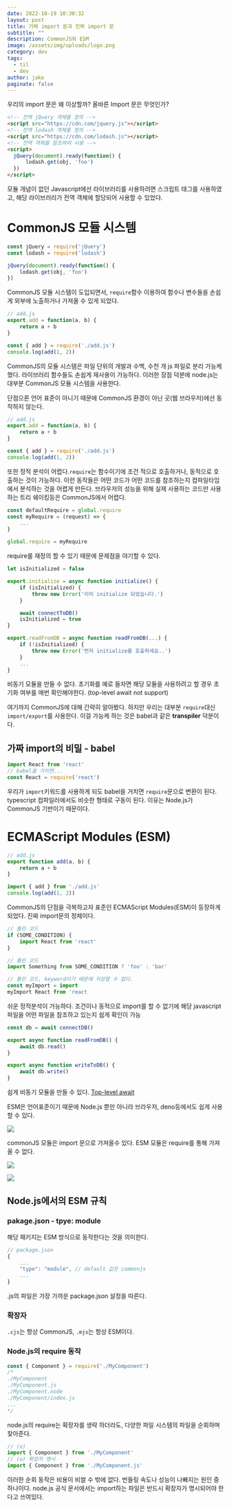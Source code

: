 ```yaml
---
date: 2022-10-19 10:30:32
layout: post
title: 가짜 import 문과 진짜 import 문
subtitle: ""
description: CommonJS와 ESM
image: /assets/img/uploads/logo.png
category: dev
tags:
  - til
  - dev
author: jake
paginate: false
---
```

>

우리의 import 문은 왜 이상할까? 올바른 Import 문은 무엇인가?

```html
<!-- 전역 jQuery 객체를 정의 -->
<script src="https://cdn.com/jquery.js"></script>
<!-- 전역 lodash 객체를 정의 -->
<script src="https://cdn.com/lodash.js"></script>
<!-- 전역 객체를 참조하여 사용 -->
<script>
  jQuery(document).ready(function() {
	  lodash.get(obj, 'foo')
  })
</script>
```

모듈 개념이 없던 Javascript에선 라이브러리를 사용하려면 스크립트 태그를 사용하였고, 해당 라이브러리가 전역 객체에 할당되어 사용할 수 있었다.



# CommonJS 모듈 시스템

```jsx
const jQuery = require('jQuery')
const lodash = require('lodash')

jQuery(document).ready(function() {
	lodash.get(obj, 'foo')
})
```

CommonJS 모듈 시스템이 도입되면서, `require`함수 이용하여 함수나 변수들을 손쉽게 외부에 노출하거나 가져올 수 있게 되었다.

```jsx
// add.js
export.add = function(a, b) {
	return a + b
}

const { add } = require('./add.js')
console.log(add(1, 2))
```

CommonJS의 모듈 시스템은 파일 단위의 개발과 수백, 수천 개 js 파일로 분리 가능케 했다. 라이브러리 함수들도 손쉽게 재사용이 가능하다. 이러한 장점 덕분에 node.js는 대부분 CommonJS 모듈 시스템을 사용한다.

단점으론 언어 표준이 아니기 때문에 CommonJS 환경이 아닌 곳(웹 브라우저)에선 동작하지 않는다.

```jsx
// add.js
export.add = function(a, b) {
	return a + b
}

const { add } = require('./add.js')
console.log(add(1, 2))
```

또한 정적 분석이 어렵다.`require`는 함수이기에 조건 적으로 호출하거나, 동적으로 호출하는 것이 가능하다. 이런 동작들은 어떤 코드가 어떤 코드를 참조하는지 컴파일타임에서 분석하는 것을 어렵게 만든다. 브라우저의 성능을 위해 실제 사용하는 코드만 사용하는 트리 쉐이킹등은 CommonJS에서 어렵다.

```jsx
const defaultRequire = global.require
const myRequire = (request) => {
	...
}

global.require = myRequire
```

require를 재정의 할 수 있기 때문에 문제점을 야기할 수 있다.

```jsx
let isInitialized = false

export.initialize = async function initialize() {
	if (isInitialized) {
		throw new Error('이미 initialize 되었습니다.')
	}

	await connectToDB()
	isInitialized = true
}

export.readFromDB = async function readFromDB(...) {
	if (!isInitialized) {
		throw new Error('먼저 initialize를 호출하세요..')
	}
	...
}
```

비동기 모듈을 만들 수 없다. 초기화를 예로 들자면 해당 모듈을 사용하려고 할 경우 초기화 여부를 매번 확인해야한다. (top-level await not support)

여기까지 CommonJS에 대해 간략히 알아봤다. 하지만 우리는 대부분 `require`대신 `import/export`를 사용한다. 이걸 가능케 하는 것은 babel과 같은 **transpiler** 덕분이다.

## 가짜 import의 비밀 - babel

```jsx
import React from 'react'
// babel을 거치면...
const React = require('react')
```

우리가 `import`키워드를 사용하게 되도 babel을 거치면 `require`문으로 변환이 된다. typescript 컴파일러에서도 비슷한 형태로 구동이 된다. 이유는 Node.js가 CommonJS 기반이기 때문이다.

# ECMAScript Modules (ESM)

```jsx
// add.js
export function add(a, b) {
	return a + b
}

import { add } from './add.js'
console.log(add(1, 2))
```

CommonJS의 단점을 극복하고자 표준인 ECMAScript Modules(ESM)이 등장하게 되었다. 진짜 import문의 정체이다.

```jsx
// 틀린 코드
if (SOME_CONDITION) {
	import React from 'react'
}

// 틀린 코드
import Something from SOME_CONDITION ? 'foo' : 'bar'

// 틀린 코드, keyword이기 때문에 저장할 수 없다.
const myImport = import
myImport React from 'react
```

쉬운 정적분석이 가능하다. 조건이나 동적으로 import를 할 수 없기에 해당 javascript 파일을 어떤 파일을 참조하고 있는지 쉽게 확인이 가능

```jsx
const db = await connectDB()

export async function readFromDB() {
	await db.read()
}

export async function writeToDB() {
	await db.write()
}
```

쉽게 비동기 모듈을 만들 수 있다. [Top-level await](https://v8.dev/features/top-level-await)

ESM은 언어표준이기 때문에 Node.js 뿐만 아니라 브라우저, deno등에서도 쉽게 사용할 수 있다.

![](/assets/img/uploads/cjs-esm.png)

commonJS 모듈은 import 문으로 가져올수 있다. ESM 모듈은 require를 통해 가져올 수 없다.

![](/assets/img/uploads/cjs-esm2.png)

![](/assets/img/uploads/cjs-esm3.png)

## Node.js에서의 ESM 규칙

### pakage.json - tpye: module

해당 패키지는 ESM 방식으로 동작한다는 것을 의미한다.

```jsx
// package.json
{
	...
	"type": "module", // default 값은 commonjs
	...
}
```

.js의 파일은 가장 가까운 package.json 설정을 따른다.

### 확장자

`.cjs`는 항상 CommonJS, `.mjs`는 항상 ESM이다.

### Node.js의 require 동작

```jsx
const { Component } = require('./MyComponent')
/*
./MyComponent
./MyComponent.js
./MyComponent.node
./MyComponent/index.js
...
*/
```

node.js의 require는 확장자를 생략 하더라도, 다양한 파일 시스템의 파일을 순회하며 찾아준다.

```jsx
// (x)
import { Component } from './MyComponent'
// (o) 확장자 명시
import { Component } from './MyComponent.js' 
```

이러한 순회 동작은 비용이 비쌀 수 밖에 없다. 번들링 속도나 성능이 나빠지는 원인 중 하나이다. node.js 공식 문서에서는 import하는 파일은 반드시 확장자가 명시되어야 한다고 쓰여있다.